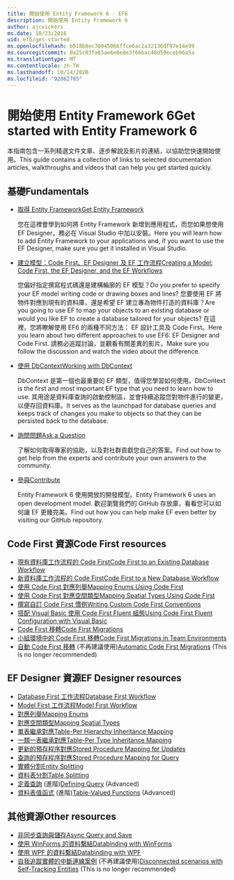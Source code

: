 ```yaml
---
title: 開始使用 Entity Framework 6 - EF6
description: 開始使用 Entity Framework 6
author: ajcvickers
ms.date: 10/23/2016
uid: ef6/get-started
ms.openlocfilehash: b518b8ec70045066ffce6ac2a32136df97e14e99
ms.sourcegitcommit: 0a25c03fa65ae6e0e0e3f66bac48d59eceb96a5a
ms.translationtype: MT
ms.contentlocale: zh-TW
ms.lasthandoff: 10/14/2020
ms.locfileid: "92062785"
---
```

# <a name="get-started-with-entity-framework-6"></a><span data-ttu-id="b6237-103">開始使用 Entity Framework 6</span><span class="sxs-lookup"><span data-stu-id="b6237-103">Get started with Entity Framework 6</span></span>

<span data-ttu-id="b6237-104">本指南包含一系列精選文件文章、逐步解說及影片的連結，以協助您快速開始使用。</span><span class="sxs-lookup"><span data-stu-id="b6237-104">This guide contains a collection of links to selected documentation articles, walkthroughs and videos that can help you get started quickly.</span></span>

## <a name="fundamentals"></a><span data-ttu-id="b6237-105">基礎</span><span class="sxs-lookup"><span data-stu-id="b6237-105">Fundamentals</span></span>

* [<span data-ttu-id="b6237-106">取得 Entity Framework</span><span class="sxs-lookup"><span data-stu-id="b6237-106">Get Entity Framework</span></span>](xref:ef6/fundamentals/install)

  <span data-ttu-id="b6237-107">您在這裡會學到如何將 Entity Framework 新增到應用程式，而您如果想使用 EF Designer，務必在 Visual Studio 中加以安裝。</span><span class="sxs-lookup"><span data-stu-id="b6237-107">Here you will learn how to add Entity Framework to your applications and, if you want to use the EF Designer, make sure you get it installed in Visual Studio.</span></span>

* [<span data-ttu-id="b6237-108">建立模型：Code First、EF Designer 及 EF 工作流程</span><span class="sxs-lookup"><span data-stu-id="b6237-108">Creating a Model: Code First, the EF Designer, and the EF Workflows</span></span>](xref:ef6/modeling/index)

  <span data-ttu-id="b6237-109">您偏好指定撰寫程式碼還是建構輪廓的 EF 模型？</span><span class="sxs-lookup"><span data-stu-id="b6237-109">Do you prefer to specify your EF model writing code or drawing boxes and lines?</span></span>
<span data-ttu-id="b6237-110">您要使用 EF 將物件對應到現有的資料庫，還是希望 EF 建立專為物件打造的資料庫？</span><span class="sxs-lookup"><span data-stu-id="b6237-110">Are you going to use EF to map your objects to an existing database or would you like EF to create a database tailored for your objects?</span></span>
<span data-ttu-id="b6237-111">在這裡，您將瞭解使用 EF6 的兩種不同方法： EF 設計工具及 Code First。</span><span class="sxs-lookup"><span data-stu-id="b6237-111">Here you learn about two different approaches to use EF6: EF Designer and Code First.</span></span>
<span data-ttu-id="b6237-112">請務必追蹤討論，並觀看有關差異的影片。</span><span class="sxs-lookup"><span data-stu-id="b6237-112">Make sure you follow the discussion and watch the video about the difference.</span></span>

* [<span data-ttu-id="b6237-113">使用 DbContext</span><span class="sxs-lookup"><span data-stu-id="b6237-113">Working with DbContext</span></span>](xref:ef6/fundamentals/working-with-dbcontext)

  <span data-ttu-id="b6237-114">DbContext 是第一個也最重要的 EF 類型，值得您學習如何使用。</span><span class="sxs-lookup"><span data-stu-id="b6237-114">DbContext is the first and most important EF type that you need to learn how to use.</span></span> <span data-ttu-id="b6237-115">其用途是資料庫查詢的啟動控制區，並會持續追蹤您對物件進行的變更，以便存回資料庫。</span><span class="sxs-lookup"><span data-stu-id="b6237-115">It serves as the launchpad for database queries and keeps track of changes you make to objects so that they can be persisted back to the database.</span></span>

* [<span data-ttu-id="b6237-116">詢問問題</span><span class="sxs-lookup"><span data-stu-id="b6237-116">Ask a Question</span></span>](xref:ef6/resources/get-help)

  <span data-ttu-id="b6237-117">了解如何取得專家的協助，以及對社群貢獻您自己的答案。</span><span class="sxs-lookup"><span data-stu-id="b6237-117">Find out how to get help from the experts and contribute your own answers to the community.</span></span>

* [<span data-ttu-id="b6237-118">參與</span><span class="sxs-lookup"><span data-stu-id="b6237-118">Contribute</span></span>](https://github.com/aspnet/EntityFramework6/)

  <span data-ttu-id="b6237-119">Entity Framework 6 使用開放的開發模型。</span><span class="sxs-lookup"><span data-stu-id="b6237-119">Entity Framework 6 uses an open development model.</span></span> <span data-ttu-id="b6237-120">歡迎瀏覽我們的 GitHub 存放庫，看看您可以如何讓 EF 更臻完美。</span><span class="sxs-lookup"><span data-stu-id="b6237-120">Find out how you can help make EF even better by visiting our GitHub repository.</span></span>

## <a name="code-first-resources"></a><span data-ttu-id="b6237-121">Code First 資源</span><span class="sxs-lookup"><span data-stu-id="b6237-121">Code First resources</span></span>

  - [<span data-ttu-id="b6237-122">現有資料庫工作流程的 Code First</span><span class="sxs-lookup"><span data-stu-id="b6237-122">Code First to an Existing Database Workflow</span></span>](xref:ef6/modeling/code-first/workflows/existing-database)
  - [<span data-ttu-id="b6237-123">新資料庫工作流程的 Code First</span><span class="sxs-lookup"><span data-stu-id="b6237-123">Code First to a New Database Workflow</span></span>](xref:ef6/modeling/code-first/workflows/new-database)
  - [<span data-ttu-id="b6237-124">使用 Code First 對應列舉</span><span class="sxs-lookup"><span data-stu-id="b6237-124">Mapping Enums Using Code First</span></span>](xref:ef6/modeling/code-first/data-types/enums)
  - [<span data-ttu-id="b6237-125">使用 Code First 對應空間類型</span><span class="sxs-lookup"><span data-stu-id="b6237-125">Mapping Spatial Types Using Code First</span></span>](xref:ef6/modeling/code-first/data-types/spatial)
  - [<span data-ttu-id="b6237-126">撰寫自訂 Code First 慣例</span><span class="sxs-lookup"><span data-stu-id="b6237-126">Writing Custom Code First Conventions</span></span>](xref:ef6/modeling/code-first/conventions/custom)
  - [<span data-ttu-id="b6237-127">搭配 Visual Basic 使用 Code First Fluent 組態</span><span class="sxs-lookup"><span data-stu-id="b6237-127">Using Code First Fluent Configuration with Visual Basic</span></span>](xref:ef6/modeling/code-first/fluent/vb)
  - [<span data-ttu-id="b6237-128">Code First 移轉</span><span class="sxs-lookup"><span data-stu-id="b6237-128">Code First Migrations</span></span>](xref:ef6/modeling/code-first/migrations/index)
  - [<span data-ttu-id="b6237-129">小組環境中的 Code First 移轉</span><span class="sxs-lookup"><span data-stu-id="b6237-129">Code First Migrations in Team Environments</span></span>](xref:ef6/modeling/code-first/migrations/teams)
  - <span data-ttu-id="b6237-130">[自動 Code First 移轉](xref:ef6/modeling/code-first/migrations/automatic) (不再建議使用)</span><span class="sxs-lookup"><span data-stu-id="b6237-130">[Automatic Code First Migrations](xref:ef6/modeling/code-first/migrations/automatic) (This is no longer recommended)</span></span>

## <a name="ef-designer-resources"></a><span data-ttu-id="b6237-131">EF Designer 資源</span><span class="sxs-lookup"><span data-stu-id="b6237-131">EF Designer resources</span></span>
  - [<span data-ttu-id="b6237-132">Database First 工作流程</span><span class="sxs-lookup"><span data-stu-id="b6237-132">Database First Workflow</span></span>](xref:ef6/modeling/designer/workflows/database-first)
  - [<span data-ttu-id="b6237-133">Model First 工作流程</span><span class="sxs-lookup"><span data-stu-id="b6237-133">Model First Workflow</span></span>](xref:ef6/modeling/designer/workflows/model-first)
  - [<span data-ttu-id="b6237-134">對應列舉</span><span class="sxs-lookup"><span data-stu-id="b6237-134">Mapping Enums</span></span>](xref:ef6/modeling/designer/data-types/enums)
  - [<span data-ttu-id="b6237-135">對應空間類型</span><span class="sxs-lookup"><span data-stu-id="b6237-135">Mapping Spatial Types</span></span>](xref:ef6/modeling/designer/data-types/spatial)
  - [<span data-ttu-id="b6237-136">單表繼承對應</span><span class="sxs-lookup"><span data-stu-id="b6237-136">Table-Per Hierarchy Inheritance Mapping</span></span>](xref:ef6/modeling/designer/inheritance/tph)
  - [<span data-ttu-id="b6237-137">一類一表繼承對應</span><span class="sxs-lookup"><span data-stu-id="b6237-137">Table-Per Type Inheritance Mapping</span></span>](xref:ef6/modeling/designer/inheritance/tpt)
  - [<span data-ttu-id="b6237-138">更新的預存程序對應</span><span class="sxs-lookup"><span data-stu-id="b6237-138">Stored Procedure Mapping for Updates</span></span>](xref:ef6/modeling/designer/stored-procedures/cud)
  - [<span data-ttu-id="b6237-139">查詢的預存程序對應</span><span class="sxs-lookup"><span data-stu-id="b6237-139">Stored Procedure Mapping for Query</span></span>](xref:ef6/modeling/designer/stored-procedures/query)
  - [<span data-ttu-id="b6237-140">實體分割</span><span class="sxs-lookup"><span data-stu-id="b6237-140">Entity Splitting</span></span>](xref:ef6/modeling/designer/entity-splitting)
  - [<span data-ttu-id="b6237-141">資料表分割</span><span class="sxs-lookup"><span data-stu-id="b6237-141">Table Splitting</span></span>](xref:ef6/modeling/designer/table-splitting)
  - <span data-ttu-id="b6237-142">[定義查詢](xref:ef6/modeling/designer/advanced/defining-query) (進階)</span><span class="sxs-lookup"><span data-stu-id="b6237-142">[Defining Query](xref:ef6/modeling/designer/advanced/defining-query) (Advanced)</span></span>
  - <span data-ttu-id="b6237-143">[資料表值函式](xref:ef6/modeling/designer/advanced/tvfs) (進階)</span><span class="sxs-lookup"><span data-stu-id="b6237-143">[Table-Valued Functions](xref:ef6/modeling/designer/advanced/tvfs) (Advanced)</span></span>

## <a name="other-resources"></a><span data-ttu-id="b6237-144">其他資源</span><span class="sxs-lookup"><span data-stu-id="b6237-144">Other resources</span></span>
  - [<span data-ttu-id="b6237-145">非同步查詢與儲存</span><span class="sxs-lookup"><span data-stu-id="b6237-145">Async Query and Save</span></span>](xref:ef6/fundamentals/async)
  - [<span data-ttu-id="b6237-146">使用 WinForms 的資料繫結</span><span class="sxs-lookup"><span data-stu-id="b6237-146">Databinding with WinForms</span></span>](xref:ef6/fundamentals/databinding/winforms)
  - [<span data-ttu-id="b6237-147">使用 WPF 的資料繫結</span><span class="sxs-lookup"><span data-stu-id="b6237-147">Databinding with WPF</span></span>](xref:ef6/fundamentals/databinding/wpf)
  - <span data-ttu-id="b6237-148">[自我追蹤實體的中斷連線案例](xref:ef6/fundamentals/disconnected-entities/self-tracking-entities/walkthrough) (不再建議使用)</span><span class="sxs-lookup"><span data-stu-id="b6237-148">[Disconnected scenarios with Self-Tracking Entities](xref:ef6/fundamentals/disconnected-entities/self-tracking-entities/walkthrough) (This is no longer recommended)</span></span>
